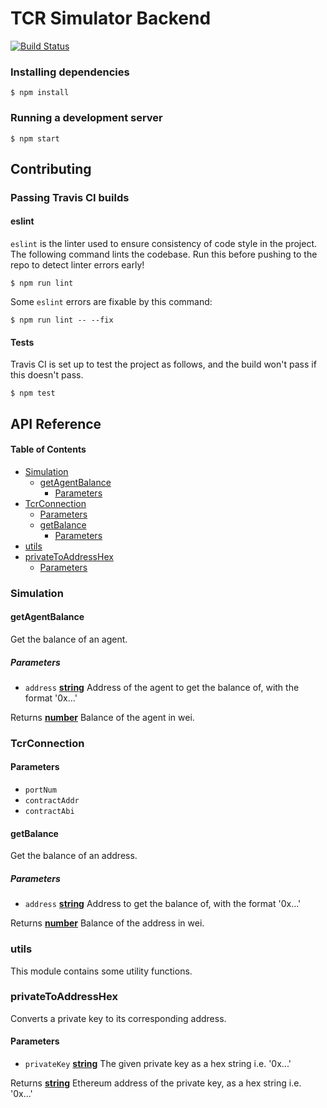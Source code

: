 # TCR Simulator Backend

[![Build Status](https://travis-ci.com/TCR-Simulator/TCR-Backend.svg?branch=master)](https://travis-ci.com/TCR-Simulator/TCR-Backend)

### Installing dependencies

    $ npm install

### Running a development server

    $ npm start

## Contributing

### Passing Travis CI builds

#### eslint

`eslint` is the linter used to ensure consistency of code style in the project.
The following command lints the codebase. Run this before pushing to the repo to detect linter errors early!

    $ npm run lint

Some `eslint` errors are fixable by this command:

    $ npm run lint -- --fix

#### Tests

Travis CI is set up to test the project as follows, and the build won't pass if this doesn't pass.

    $ npm test

## API Reference

<!-- Generated by documentation.js. Update this documentation by updating the source code. -->

#### Table of Contents

-   [Simulation](#simulation)
    -   [getAgentBalance](#getagentbalance)
        -   [Parameters](#parameters)
-   [TcrConnection](#tcrconnection)
    -   [Parameters](#parameters-1)
    -   [getBalance](#getbalance)
        -   [Parameters](#parameters-2)
-   [utils](#utils)
-   [privateToAddressHex](#privatetoaddresshex)
    -   [Parameters](#parameters-3)

### Simulation

#### getAgentBalance

Get the balance of an agent.

##### Parameters

-   `address` **[string](https://developer.mozilla.org/docs/Web/JavaScript/Reference/Global_Objects/String)** Address of the agent to get the balance of, with the format '0x...'

Returns **[number](https://developer.mozilla.org/docs/Web/JavaScript/Reference/Global_Objects/Number)** Balance of the agent in wei.

### TcrConnection

#### Parameters

-   `portNum`  
-   `contractAddr`  
-   `contractAbi`  

#### getBalance

Get the balance of an address.

##### Parameters

-   `address` **[string](https://developer.mozilla.org/docs/Web/JavaScript/Reference/Global_Objects/String)** Address to get the balance of, with the format '0x...'

Returns **[number](https://developer.mozilla.org/docs/Web/JavaScript/Reference/Global_Objects/Number)** Balance of the address in wei.

### utils

This module contains some utility functions.

### privateToAddressHex

Converts a private key to its corresponding address.

#### Parameters

-   `privateKey` **[string](https://developer.mozilla.org/docs/Web/JavaScript/Reference/Global_Objects/String)** The given private key as a hex string i.e. '0x...'

Returns **[string](https://developer.mozilla.org/docs/Web/JavaScript/Reference/Global_Objects/String)** Ethereum address of the private key, as a hex string i.e. '0x...'
